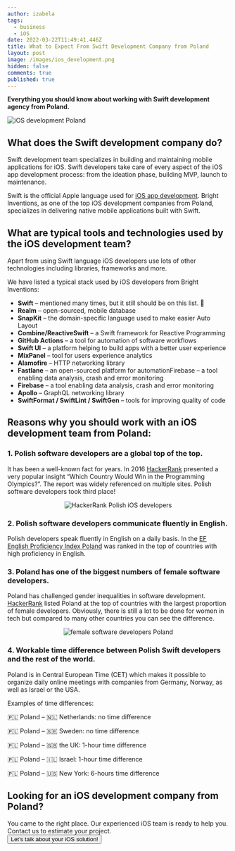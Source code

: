 ```yaml
---
author: izabela
tags:
  - business
  - iOS
date: 2022-03-22T11:49:41.446Z
title: What to Expect From Swift Development Company from Poland
layout: post
image: /images/ios_development.png
hidden: false
comments: true
published: true
---
```

**Everything you should know about working with Swift development agency from Poland.**

![iOS development Poland](/images/ios_development.png)

## What does the Swift development company do?

Swift development team specializes in building and maintaining mobile applications for iOS. Swift developers take care of every aspect of the iOS app development process: from the ideation phase, building MVP, launch to maintenance. 

Swift is the official Apple language used for [iOS app development](/our-areas/mobile-app-development). Bright Inventions, as one of the top iOS development companies from Poland, specializes in delivering native mobile applications built with Swift.

## What are typical tools and technologies used by the iOS development team?

Apart from using Swift language iOS developers use lots of other technologies including libraries, frameworks and more.

We have listed a typical stack used by iOS developers from Bright Inventions:

* **Swift** – mentioned many times, but it still should be on this list. 🙂
* **Realm** – open-sourced, mobile database
* **SnapKit** – the domain-specific language used to make easier Auto Layout
* **Combine/ReactiveSwift** – a Swift framework for Reactive Programming
* **GitHub Actions** – a tool for automation of software workflows
* **Swift UI** – a platform helping to build apps with a better user experience
* **MixPanel** – tool for users experience analytics
* **Alamofire** – HTTP networking library
* **Fastlane** – an open-sourced platform for automationFirebase – a tool enabling data analysis, crash and error monitoring
* **Firebase** – a tool enabling data analysis, crash and error monitoring
* **Apollo** – GraphQL networking library
* **SwiftFormat / SwiftLint / SwiftGen** – tools for improving quality of code

## Reasons why you should work with an iOS development team from Poland:

### 1. Polish software developers are a global top of the top.

It has been a well-known fact for years. In 2016 [](https://blog.hackerrank.com/which-country-would-win-in-the-programming-olympics/)[HackerRank](https://blog.hackerrank.com/which-country-would-win-in-the-programming-olympics/) presented a very popular insight “Which Country Would Win in the Programming Olympics?”. The report was widely referenced on multiple sites. Polish software developers took third place!

<center>

![HackerRank Polish iOS developers](/images/hackerrank_polish_developers.png)

</center>

### 2. Polish software developers communicate fluently in English.

Polish developers speak fluently in English on a daily basis. In the [EF English Proficiency Index Poland](https://www.ef.com/assetscdn/WIBIwq6RdJvcD9bc8RMd/cefcom-epi-site/reports/2021/ef-epi-2021-english.pdf) was ranked in the top of countries with high proficiency in English.

### 3. Poland has one of the biggest numbers of female software developers.

Poland has challenged gender inequalities in software development. [HackerRank](https://blog.hackerrank.com/which-countries-have-the-most-skilled-female-developers/) listed Poland at the top of countries with the largest proportion of female developers. Obviously, there is still a lot to be done for women in tech but compared to many other countries you can see the difference. 

<center>

![female software developers Poland](/images/female_developers_hackerrank.png)

</center>

### 4. Workable time difference between Polish Swift developers and the rest of the world.

Poland is in Central European Time (CET) which makes it possible to organize daily online meetings with companies from Germany, Norway, as well as Israel or the USA.

Examples of time differences:

🇵🇱 Poland – 🇳🇱 Netherlands: no time difference

🇵🇱 Poland – 🇸🇪 Sweden: no time difference

🇵🇱 Poland – 🇬🇧 the UK: 1-hour time difference

🇵🇱 Poland – 🇮🇱 Israel: 1-hour time difference

🇵🇱 Poland – 🇺🇸 New York: 6-hours time difference

<div class='block-button'><h2>Looking for an iOS development company from Poland? </h2><div>You came to the right place. Our experienced iOS team is ready to help you. Contact us to estimate your project.</div><a href="/start-project"><button>Let’s talk about your iOS solution!</button></a></div>